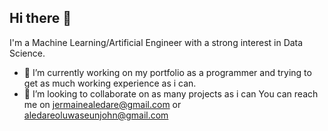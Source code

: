 ## Hi there 👋

I'm a Machine Learning/Artificial Engineer with a strong interest in Data Science.  
- 🔭 I’m currently working on my portfolio as a programmer and trying to get as much working experience as i can.
- 👯 I’m looking to collaborate on as many projects as i can
You can reach me on jermainealedare@gmail.com or aledareoluwaseunjohn@gmail.com 

